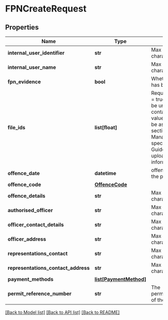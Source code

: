 # FPNCreateRequest

## Properties
Name | Type | Description | Notes
------------ | ------------- | ------------- | -------------
**internal_user_identifier** | **str** | Max length 100 characters | [optional] 
**internal_user_name** | **str** | Max length 100 characters | [optional] 
**fpn_evidence** | **bool** | Whether FPN evidence has been supplied | 
**file_ids** | **list[float]** | Required if fpn_evidence &#x3D; true Array values must be unique Must not contain null or undefined values A file_id can only be associated with one section of Street Manager See API specification Resource Guide &gt; Works API &gt; File upload for more information | [optional] 
**offence_date** | **datetime** | offence_date must be in the past | 
**offence_code** | [**OffenceCode**](OffenceCode.md) |  | 
**offence_details** | **str** | Max length 500 characters | 
**authorised_officer** | **str** | Max length 100 characters | 
**officer_contact_details** | **str** | Max length 100 characters | 
**officer_address** | **str** | Max length 500 characters | 
**representations_contact** | **str** | Max length 100 characters | 
**representations_contact_address** | **str** | Max length 500 characters | 
**payment_methods** | [**list[PaymentMethod]**](PaymentMethod.md) |  | 
**permit_reference_number** | **str** | The permit_reference_number of the associated permit | [optional] 

[[Back to Model list]](../README.md#documentation-for-models) [[Back to API list]](../README.md#documentation-for-api-endpoints) [[Back to README]](../README.md)

